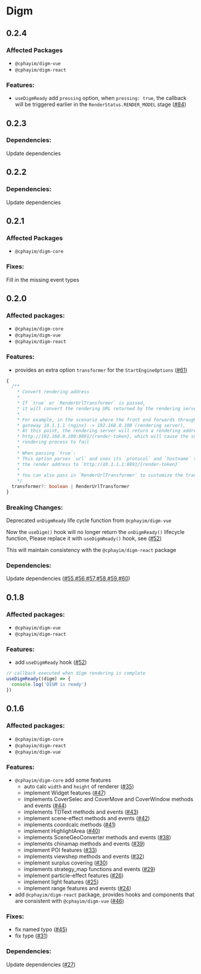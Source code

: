 # Digm

## 0.2.4

### Affected Packages

- `@cphayim/digm-vue`
- `@cphayim/digm-react`

### Features:

- `useDigmReady` add `pressing` option, when `pressing: true`, the callback will be triggered earlier in the `RenderStatus.RENDER_MODEL` stage ([#84](https://github.com/Cphayim/digm/pull/84))

## 0.2.3

### Dependencies:

Update dependencies

## 0.2.2

### Dependencies:

Update dependencies

## 0.2.1

### Affected Packages

- `@cphayim/digm-core`

### Fixes:

Fill in the missing event types

## 0.2.0

### Affected packages:

- `@cphayim/digm-core`
- `@cphayim/digm-vue`
- `@cphayim/digm-react`

### Features:

- provides an extra option `transformer` for the `StartEngineOptions` ([#61](https://github.com/Cphayim/digm/pull/61))

```ts
{
  /**
    * Convert rendering address
    *
    * If `true` or `RenderUrlTransformer` is passed,
    * it will convert the rendering URL returned by the rendering server
    *
    * For example, in the scenario where the front end forwards through the request
    * gateway 10.1.1.1 (nginx) -> 192.168.0.100 (rendering server),
    * At this point, the rendering server will return a rendering address such as
    * http://192.168.0.100:8891/{render-token}, which will cause the subsequent
    * rendering process to fail
    *
    * When passing `true`:
    * This option parses `url` and uses its `protocol` and `hostname` to convert
    * the render address to `http://10.1.1.1:8891/{render-token}`
    *
    * You can also pass in `RenderUrlTransformer` to customize the transformation logic
    */
  transformer?: boolean | RenderUrlTransformer
}
```

### Breaking Changes:

Deprecated `onDigmReady` life cycle function from `@cphayim/digm-vue`

Now the `useDigm()` hook will no longer return the `onDigmReady()` lifecycle function, Please replace it with `useDigmReady()` hook, see ([#52](https://github.com/Cphayim/digm/pull/52))

This will maintain consistency with the `@cphayim/digm-react` package

### Dependencies:

Update dependencies ([#55](https://github.com/Cphayim/digm/pull/55),[#56](https://github.com/Cphayim/digm/pull/56),[#57](https://github.com/Cphayim/digm/pull/57),[#58](https://github.com/Cphayim/digm/pull/58),[#59](https://github.com/Cphayim/digm/pull/59),[#60](https://github.com/Cphayim/digm/pull/60))

## 0.1.8

### Affected packages:

- `@cphayim/digm-vue`
- `@cphayim/digm-react`

### Features:

- add `useDigmReady` hook ([#52](https://github.com/Cphayim/digm/pull/52))

```ts
// callback executed when digm rendering is complete
useDigmReady((digm) => {
  console.log('DIGM is ready')
})
```

## 0.1.6

### Affected packages:

- `@cphayim/digm-core`
- `@cphayim/digm-react`
- `@cphayim/digm-vue`

### Features:

- `@cphayim/digm-core` add some features
  - auto calc `width` and `height` of renderer ([#35](https://github.com/Cphayim/digm/pull/35))
  - implement Widget features ([#47](https://github.com/Cphayim/digm/pull/47))
  - implements CoverSelec and CoverMove and CoverWindow methods and events ([#44](https://github.com/Cphayim/digm/pull/44))
  - implements TDText methods and events ([#43](https://github.com/Cphayim/digm/pull/43))
  - implement scene-effect methods and events ([#42](https://github.com/Cphayim/digm/pull/42))
  - implements coordcalc methods ([#41](https://github.com/Cphayim/digm/pull/41))
  - implement HighlightArea ([#40](https://github.com/Cphayim/digm/pull/40))
  - implements SceneGeoConverter methods and events ([#38](https://github.com/Cphayim/digm/pull/38))
  - implements chinamap methods and events ([#39](https://github.com/Cphayim/digm/pull/39))
  - implement POI features ([#33](https://github.com/Cphayim/digm/pull/33))
  - implements viewshep methods and events ([#32](https://github.com/Cphayim/digm/pull/32))
  - implement surplus covering ([#30](https://github.com/Cphayim/digm/pull/30))
  - implements strategy_map functions and events ([#29](https://github.com/Cphayim/digm/pull/29))
  - implement particle-effect features ([#26](https://github.com/Cphayim/digm/pull/26))
  - implement light features ([#25](https://github.com/Cphayim/digm/pull/25))
  - implement range features and events ([#24](https://github.com/Cphayim/digm/pull/24))
- add `@cphayim/digm-react` package, provides hooks and components that are consistent with `@cphayim/digm-vue` ([#46](https://github.com/Cphayim/digm/pull/46))

### Fixes:

- fix named typo ([#45](https://github.com/Cphayim/digm/pull/45))
- fix type ([#31](https://github.com/Cphayim/digm/pull/31))

### Dependencies:

Update dependencies ([#27](https://github.com/Cphayim/digm/pull/27))
